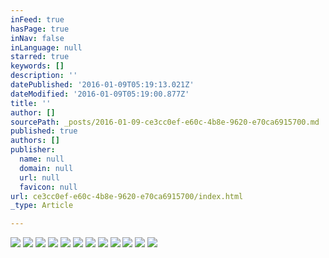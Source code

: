 ```yaml
---
inFeed: true
hasPage: true
inNav: false
inLanguage: null
starred: true
keywords: []
description: ''
datePublished: '2016-01-09T05:19:13.021Z'
dateModified: '2016-01-09T05:19:00.877Z'
title: ''
author: []
sourcePath: _posts/2016-01-09-ce3cc0ef-e60c-4b8e-9620-e70ca6915700.md
published: true
authors: []
publisher:
  name: null
  domain: null
  url: null
  favicon: null
url: ce3cc0ef-e60c-4b8e-9620-e70ca6915700/index.html
_type: Article

---
```

![](https://the-grid-user-content.s3-us-west-2.amazonaws.com/9b3508fd-57b5-48a4-b5b0-71f355ab4075.JPG)
![](https://the-grid-user-content.s3-us-west-2.amazonaws.com/4dda4868-c6cd-4830-9762-510b72a12378.JPG)
![](https://the-grid-user-content.s3-us-west-2.amazonaws.com/842849ed-e22d-4e8b-9573-1086588dc408.JPG)
![](https://the-grid-user-content.s3-us-west-2.amazonaws.com/21f543e1-1410-44b5-b034-ce8e9df09fa4.jpg)
![](https://the-grid-user-content.s3-us-west-2.amazonaws.com/5dbd98bc-04a1-4cb4-990a-338616b654e9.jpg)
![](https://the-grid-user-content.s3-us-west-2.amazonaws.com/853b2e44-a636-43f9-a4a7-1bb37710abb8.jpg)
![](https://the-grid-user-content.s3-us-west-2.amazonaws.com/0880c751-ef37-40dc-8c27-65088c56d5da.jpg)
![](https://the-grid-user-content.s3-us-west-2.amazonaws.com/1aff9c71-03dc-42a0-80ed-4d830b0774f3.bmp)
![](https://the-grid-user-content.s3-us-west-2.amazonaws.com/9b6cd891-a045-4346-88f2-01350cbbfbd3.JPG)
![](https://the-grid-user-content.s3-us-west-2.amazonaws.com/a2ad7049-7a4d-48df-925c-894fb3762a61.JPG)
![](https://the-grid-user-content.s3-us-west-2.amazonaws.com/86be6d92-1a9d-4633-8026-dc683005fbdd.JPG)
![](https://the-grid-user-content.s3-us-west-2.amazonaws.com/e867e38b-1d5a-4356-93d0-35e16b59acff.JPG)